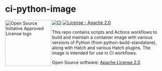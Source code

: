 # ci-python-image

<a href="https://opensource.org"><img height="150" align="left" src="https://opensource.org/files/OSIApprovedCropped.png" alt="Open Source Initiative Approved License logo"></a>
[![CI](https://github.com/kpfleming/ci-python-image/workflows/CI/badge.svg)](https://github.com/kpfleming/ci-python-image/actions?query=workflow%3ACI)
[![License - Apache 2.0](https://img.shields.io/badge/License-Apache%202.0-9400d3.svg)](https://spdx.org/licenses/Apache-2.0.html)

This repo contains scripts and Actions workflows to build and maintain
a container image with various versions of Python (from
python-build-standalone), along with Hatch and various Hatch
plugins. The image is intended for use in CI workflows.

Open Source software: [Apache License 2.0](https://spdx.org/licenses/Apache-2.0.html)

## &nbsp;
